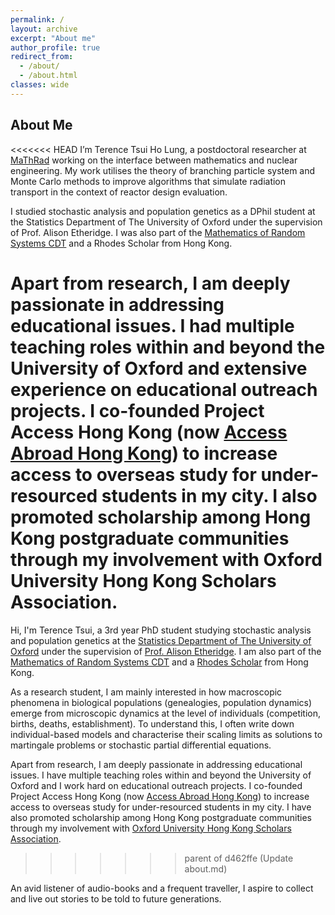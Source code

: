 ```yaml
---
permalink: /
layout: archive
excerpt: "About me"
author_profile: true
redirect_from: 
  - /about/
  - /about.html
classes: wide
---
```


<!-- <div style="float: left">
Hi, I'm Alan :) I am a 2nd year DPhil student in Statistical Machine Learning at the University of Oxford. He is supervised by Professor Dino Sejdinovic, Professor Mihai Cucuringu and Professor Xiaowen Dong. His research interests lie within the intersection of Kernel methods with a variety of Machine Learning applications such as explainable AI, statistical downscaling, graph learning, causal inference and preference learning. Before his DPhil studies, he received a masters in Mathematics and Statistics from the University of Oxford.
</div>

<div>
<img src="assets/images/meow.jpg"
     alt="meow icon"
     style="float: right;"
      />
</div>

style="float: left; margin-right: 10px;" -->


## About Me

<<<<<<< HEAD
I’m Terence Tsui Ho Lung, a postdoctoral researcher at [MaThRad](https://mathrad.ac.uk) working on the interface between mathematics and nuclear engineering. My work utilises the theory of branching particle system and Monte Carlo methods to improve algorithms that simulate radiation transport in the context of reactor design evaluation.

I studied stochastic analysis and population genetics as a DPhil student at the Statistics Department of The University of Oxford under the supervision of Prof. Alison Etheridge. I was also part of the [Mathematics of Random Systems CDT](https://www.randomsystems-cdt.ac.uk) and a Rhodes Scholar from Hong Kong.

Apart from research, I am deeply passionate in addressing educational issues. I had multiple teaching roles within and beyond the University of Oxford and extensive experience on educational outreach projects. I co-founded Project Access Hong Kong (now [Access Abroad Hong Kong](https://www.accessabroadhk.org)) to increase access to overseas study for under-resourced students in my city. I also promoted scholarship among Hong Kong postgraduate communities through my involvement with Oxford University Hong Kong Scholars Association.
=======
Hi, I'm Terence Tsui, a 3rd year PhD student studying stochastic analysis and population genetics at the [Statistics Department of The University of Oxford](https://www.stats.ox.ac.uk) under the supervision of [Prof. Alison Etheridge](https://www.stats.ox.ac.uk/all-people/alison-etheridge/). I am also part of the [Mathematics of Random Systems CDT](https://www.randomsystems-cdt.ac.uk/) and a [Rhodes Scholar](https://www.rhodeshouse.ox.ac.uk/scholars/rhodes-scholars-class-of-2019/terence-tsui-ho-lung/) from Hong Kong.

As a research student, I am mainly interested in how macroscopic phenomena in biological populations (genealogies, population dynamics) emerge from microscopic dynamics at the level of individuals (competition, births, deaths, establishment). To understand this, I often write down individual-based models and characterise their scaling limits as solutions to martingale problems or stochastic partial differential equations. 

Apart from research, I am deeply passionate in addressing educational issues. I have multiple teaching roles within and beyond the University of Oxford and I work hard on educational outreach projects. I co-founded Project Access Hong Kong (now [Access Abroad Hong Kong](https://www.accessabroadhk.org/)) to increase access to overseas study for under-resourced students in my city. I have also promoted scholarship among Hong Kong postgraduate communities through my involvement with [Oxford University Hong Kong Scholars Association](https://oxhkscholars.web.ox.ac.uk/#/).
>>>>>>> parent of d462ffe (Update about.md)

An avid listener of audio-books and a frequent traveller, I aspire to collect and live out stories to be told to future generations.